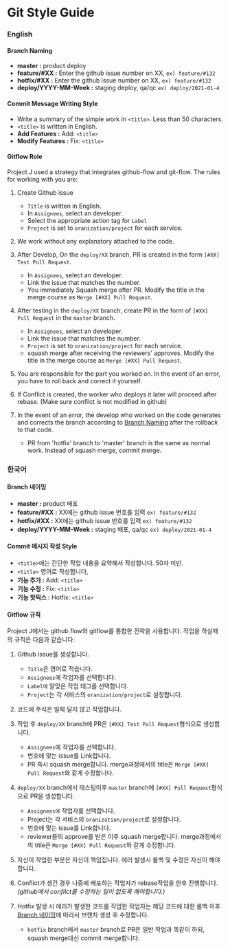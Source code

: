 # Git Style Guide

### English

#### Branch Naming

- **master :** product deploy
- **feature/#XX :** Enter the github issue number on XX, `ex) feature/#132`
- **hotfix/#XX :** Enter the github issue number on XX, `ex) feature/#132`
- **deploy/YYYY-MM-Week :** staging deploy, qa/qc `ex) deploy/2021-01-4`

#### Commit Message Writing Style

- Write a summary of the simple work in `<title>`. Less than 50 characters.
- `<title>` is written in English.
- **Add Features :** Add: `<title>`
- **Modify Features :** Fix: `<title>`

#### Gitflow Role

Project J used a strategy that integrates github-flow and git-flow.
The rules for working with you are:

1. Create Github issue

   - `Title` is written in English.
   - In `Assignees`, select an developer.
   - Select the appropriate action tag for `Label`
   - `Project` is set to `oranization/project` for each service.

2. We work without any explanatory attached to the code.
3. After Develop, On the `deploy/XX` branch, PR is created in the form `[#XX] Test Pull Request`.

   - In `Assignees`, select an developer.
   - Link the issue that matches the number.
   - You immediately Squash merge after PR. Modify the title in the merge course as `Merge [#XX] Pull Request`.

4. After testing in the `deploy/XX` branch, create PR in the form of `[#XX] Pull Request` in the `master` branch.

   - In `Assignees`, select an developer.
   - Link the issue that matches the number.
   - `Project` is set to `oranization/project` for each service.
   - squash merge after receiving the reviewers' approves. Modify the title in the merge course as `Merge [#XX] Pull Request`.

5. You are responsible for the part you worked on. In the event of an error, you have to roll back and correct it yourself.
6. If Conflict is created, the worker who deploys it later will proceed after rebase. (Make sure confilct is not modified in github)
7. In the event of an error, the develop who worked on the code generates and corrects the branch according to [Branch Naming](#Branch-Naming) after the rollback to that code.
   - PR from 'hotfix' branch to 'master' branch is the same as normal work. Instead of squash merge, commit merge.

### 한국어

#### Branch 네이밍

- **master :** product 배포
- **feature/#XX :** XX에는 github issue 번호를 입력 `ex) feature/#132`
- **hotfix/#XX :** XX에는 github issue 번호를 입력 `ex) feature/#132`
- **deploy/YYYY-MM-Week :** staging 배포, qa/qc `ex) deploy/2021-01-4`

#### Commit 메시지 작성 Style

- `<title>`에는 간단한 작업 내용을 요약해서 작성합니다. 50자 미만.
- `<title>` 영어로 작성합니다,
- **기능 추가 :** Add: `<title>`
- **기능 수정 :** Fix: `<title>`
- **기능 핫픽스 :** Hotfix: `<title>`

#### Gitflow 규칙

Project J에서는 github flow와 gitflow를 통합한 전략을 사용합니다.
작업을 하실때의 규칙은 다음과 같습니다:

1. Github issue를 생성합니다.
   - `Title`은 영어로 적습니다.
   - `Assignees`에 작업자를 선택합니다.
   - `Label에` 알맞은 작업 태그를 선택합니다.
   - `Project`는 각 서비스의 `oranization/project`로 설정합니다.
2. 코드에 주석은 일체 달지 않고 작업합니다.
3. 작업 후 `deploy/XX` branch에 PR은 `[#XX] Test Pull Request`형식으로 생성합니다.

   - `Assignees`에 작업자를 선택합니다.
   - 번호에 맞는 issue를 Link합니다.
   - PR 즉시 squash merge합니다. merge과정에서의 title은 `Merge [#XX] Pull Request`와 같게 수정합니다.

4. `deploy/XX` branch에서 테스팅이후 `master` branch에 `[#XX] Pull Request`형식으로 PR을 생성합니다.

   - `Assignees에` 작업자를 선택합니다.
   - Project는 각 서비스의 `oranization/project`로 설정합니다.
   - 번호에 맞는 issue를 Link합니다.
   - reviewer들의 approve를 받은 이후 squash merge합니다. merge과정에서의 title은 `Merge [#XX] Pull Request`와 같게 수정합니다.

5. 자신이 작업한 부분은 자신이 책임집니다. 에러 발생시 롤백 및 수정은 자신이 해야합니다.
6. Conflict가 생긴 경우 나중에 배포하는 작업자가 rebase작업을 한후 진행합니다. _(github에서 confilct를 수정하는 일이 없도록 해야합니다.)_
7. Hotfix 발생 시 에러가 발생한 코드를 작업한 작업자는 해당 코드에 대한 롤백 이후 [Branch 네이밍](#Branch-네이밍)에 따라서 브랜치 생성 후 수정합니다.
   - `hotfix` branch에서 `master` branch로 PR은 일반 작업과 똑같이 하되, squash merge대신 commit merge합니다.
